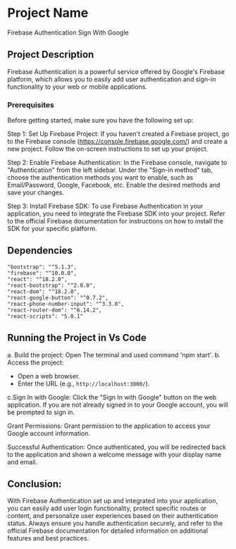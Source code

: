 # Project Name
Firebase Authentication Sign With Google 

## Project Description
Firebase Authentication is a powerful service offered by Google's Firebase platform, which allows you to easily add user authentication and sign-in functionality to your web or mobile applications. 

 ### Prerequisites
Before getting started, make sure you have the following set up:

Step 1: Set Up Firebase Project:
If you haven't created a Firebase project, go to the Firebase console (https://console.firebase.google.com/) and create a new project. Follow the on-screen instructions to set up your project.

Step 2: Enable Firebase Authentication:
In the Firebase console, navigate to "Authentication" from the left sidebar. Under the "Sign-in method" tab, choose the authentication methods you want to enable, such as Email/Password, Google, Facebook, etc. Enable the desired methods and save your changes.

Step 3: Install Firebase SDK:
To use Firebase Authentication in your application, you need to integrate the Firebase SDK into your project. Refer to the official Firebase documentation for instructions on how to install the SDK for your specific platform.

## Dependencies

    "bootstrap": "^5.1.3",
    "firebase": "^10.0.0",
    "react": "^18.2.0",
    "react-bootstrap": "^2.8.0",
    "react-dom": "^18.2.0",
    "react-google-button": "^0.7.2",
    "react-phone-number-input": "^3.3.0",
    "react-router-dom": "^6.14.2",
    "react-scripts": "5.0.1"

## Running the Project in Vs Code
a. Build the project: Open The terminal and used command 'npm start'.
b. Access the project:

   - Open a web browser.
   - Enter the URL (e.g., `http://localhost:3000/`).

c.Sign In with Google: Click the "Sign In with Google" button on the web application. If you are not already signed in to your Google account, you will be prompted to sign in.

Grant Permissions: Grant permission to the application to access your Google account information.

Successful Authentication: Once authenticated, you will be redirected back to the application and shown a welcome message with your display name and email.

## Conclusion:
With Firebase Authentication set up and integrated into your application, you can easily add user login functionality, protect specific routes or content, and personalize user experiences based on their authentication status. Always ensure you handle authentication securely, and refer to the official Firebase documentation for detailed information on additional features and best practices.
